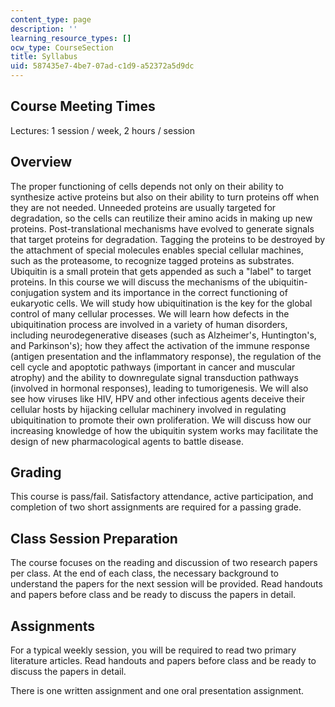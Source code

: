 ```yaml
---
content_type: page
description: ''
learning_resource_types: []
ocw_type: CourseSection
title: Syllabus
uid: 587435e7-4be7-07ad-c1d9-a52372a5d9dc
---
```


Course Meeting Times
--------------------

Lectures: 1 session / week, 2 hours / session

Overview
--------

The proper functioning of cells depends not only on their ability to synthesize active proteins but also on their ability to turn proteins off when they are not needed. Unneeded proteins are usually targeted for degradation, so the cells can reutilize their amino acids in making up new proteins. Post-translational mechanisms have evolved to generate signals that target proteins for degradation. Tagging the proteins to be destroyed by the attachment of special molecules enables special cellular machines, such as the proteasome, to recognize tagged proteins as substrates. Ubiquitin is a small protein that gets appended as such a "label" to target proteins. In this course we will discuss the mechanisms of the ubiquitin- conjugation system and its importance in the correct functioning of eukaryotic cells. We will study how ubiquitination is the key for the global control of many cellular processes. We will learn how defects in the ubiquitination process are involved in a variety of human disorders, including neurodegenerative diseases (such as Alzheimer's, Huntington's, and Parkinson's); how they affect the activation of the immune response (antigen presentation and the inflammatory response), the regulation of the cell cycle and apoptotic pathways (important in cancer and muscular atrophy) and the ability to downregulate signal transduction pathways (involved in hormonal responses), leading to tumorigenesis. We will also see how viruses like HIV, HPV and other infectious agents deceive their cellular hosts by hijacking cellular machinery involved in regulating ubiquitination to promote their own proliferation. We will discuss how our increasing knowledge of how the ubiquitin system works may facilitate the design of new pharmacological agents to battle disease.

Grading
-------

This course is pass/fail. Satisfactory attendance, active participation, and completion of two short assignments are required for a passing grade.

Class Session Preparation
-------------------------

The course focuses on the reading and discussion of two research papers per class. At the end of each class, the necessary background to understand the papers for the next session will be provided. Read handouts and papers before class and be ready to discuss the papers in detail.

Assignments
-----------

For a typical weekly session, you will be required to read two primary literature articles. Read handouts and papers before class and be ready to discuss the papers in detail.

There is one written assignment and one oral presentation assignment.
